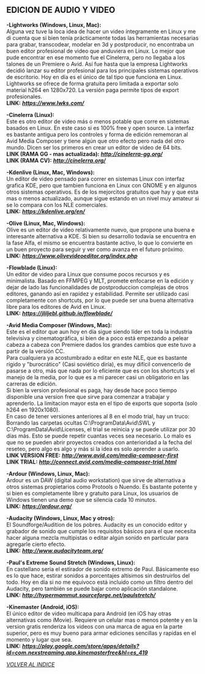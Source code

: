 ## EDICION DE AUDIO Y VIDEO ##

**-Lightworks (Windows, Linux, Mac):**  
Alguna vez tuve la loca idea de hacer un video íntegramente en Linux y
me di cuenta que si bien tenía prácticamente todas las herramientas
necesarias para grabar, transcodear, modelar en 3d y postproducir, no
encontraba un buen editor profesional de video que anduviera en Linux.
Lo mejor que pude encontrar en ese momento fue el Cinelerra, pero no
llegaba a los talones de un Premiere o Avid. Así fue hasta que la
empresa Lightworks decidió lanzar su editor profesional para los
principales sistemas operativos de escritorio. Hoy en día es el único de
tal tipo que funciona en Linux.  
Lightworks se ofrece de forma gratuita pero limitada a exportar solo
material h264 en 1280x720. La versión paga permite tipos de export
profesionales.  
**LINK:** ***<https://www.lwks.com/>***  

**-Cinelerra (Linux):**  
Este es otro editor de video más o menos potable que corre en
sistemas basados en Linux. En este caso si es 100% free y open source.
La interfaz es bastante antigua pero los controles y forma de edición
rememoran al Avid Media Composer y tiene algún que otro efecto pero nada
del otro mundo. Dicen ser los primeros en crear un editor de video de 64
bits.  
**LINK (RAMA GG - mas actualizada):** ***<http://cinelerra-gg.org/>***  
**LINK (RAMA CV):** ***<http://cinelerra.org/>***  

**-Kdenlive (Linux, Mac, Windows):**  
Un editor de video pensado para correr en sistemas Linux con interfaz grafica KDE,
pero que tambien funciona en Linux con GNOME y en algunos otros sistemas operativos.
Es de los mejorcitos gratuitos que hay y que esta mas o menos actualizado,
aunque sigue estando en un nivel muy amateur si se lo compara con los NLE comerciales.    
**LINK:** ***<https://kdenlive.org/en/>***

**-Olive (Linux, Mac, Windows):**  
Olive es un editor de video relativamente nuevo, que propone una buena e interesante alternativa a KDE. Si bien su desarrollo todavía se encuentra en la fase Alfa, el mismo se encuentra bastante activo, lo que lo convierte en un buen proyecto para seguir y ver como avanza en el futuro próximo.  
**LINK:** ***<https://www.olivevideoeditor.org/index.php>***  

**-Flowblade (Linux):**  
Un editor de video para Linux que consume pocos recursos y es minimalista.
Basado en FFMPEG y MLT, promete enfocarse en la edición y dejar de lado las
funcionalidades de postproduccion complejas de otros editores, ganando así en
rapidez y estabilidad. Permite ser utilizado casi completamente con shortcuts, por
lo que puede ser una buena alternativa libre para los editores de Avid en Linux.  
**LINK:** ***<https://jliljebl.github.io/flowblade/>***  

**-Avid Media Composer (Windows, Mac):**  
Este es el editor que aun hoy en día sigue siendo líder en toda la
industria televisiva y cinematográfica, si bien de a poco está empezando
a pelear cabeza a cabeza con Premiere dados los grandes cambios que este
tuvo a partir de la versión CC.  
Para cualquiera ya acostumbrado a editar en este NLE, que es bastante
rígido y "burocrático" (Casi soviético diría), es muy difícil
convencerlo de pasarse a otro, más que nada por lo eficiente que es con
los shortcuts y el manejo de la media, por lo que es a mi parecer casi
un obligatorio en las carreras de edición.  
Si bien la version profesional es paga, hay desde hace poco tiempo disponible
una version free que sirve para comenzar a trabajar y aprenderlo. La limitacion
mayor esta en el tipo de exports que soporta (solo h264 en 1920x1080).  
En caso de tener versiones anteriores al 8 en el modo trial, hay un truco:
Borrando las carpetas ocultas C:\\ProgramData\\Avid\\SWL y
C:\\ProgramData\\Avid\\Licenses, el trial se reinicia y se puede
utilizar por 30 días más. Esto se puede repetir cuantas veces sea
necesario. Lo malo es que no se pueden abrir proyectos creados con
anterioridad a la fecha del reseteo, pero algo es algo y más si la idea
es solo aprender a usarlo.  
**LINK VERSION FREE:** ***<http://www.avid.com/media-composer-first>***  
**LINK TRIAL:** ***<http://connect.avid.com/media-composer-trial.html>***  

**-Ardour (Windows, Linux, Mac):**  
Ardour es un DAW (digital audio workstation) que sirve de alternativa a otros
sistemas propietarios como Protools o Nuendo. Es bastante potente y si bien
es completamente libre y gratuito para Linux, los usuarios de Windows tienen
una demo que se silencia cada 10 minutos.  
**LINK:** ***<https://ardour.org/>***  

**-Audacity (Windows, Linux, Mac y otros):**  
El Soundforge/Audition de los pobres. Audacity es un conocido editor y
grabador de sonido que cumple los requisitos básicos para el que
necesita hacer alguna mezcla multipistas o editar algún sonido en
particular para agregarle cierto efecto.  
**LINK:** ***<http://www.audacityteam.org/>***  

**-Paul's Extreme Sound Stretch (Windows, Linux):**  
En castellano seria el estirador de sonido extremo de Paul.
Básicamente eso es lo que hace, estirar sonidos a porcentajes altísimos
sin destruirlos del todo. Hoy en día si no me equivoco está incluido
como un filtro dentro del Audacity, pero también se puede bajar como
aplicación standalone.  
**LINK:** ***<http://hypermammut.sourceforge.net/paulstretch/>***  

**-Kinemaster (Android, iOS):**  
El único editor de video multicapa para Android (en iOS hay otras alternativas
como iMovie). Requiere un celular mas o menos potente y en la version gratis
renderiza los videos con una marca de agua en la parte superior, pero es muy
bueno para armar ediciones sencillas y rapidas en el momento y lugar que sea.  
**LINK:** ***<https://play.google.com/store/apps/details?id=com.nexstreaming.app.kinemasterfree&hl=es_419>***

[*VOLVER AL INDICE*](README.md)
